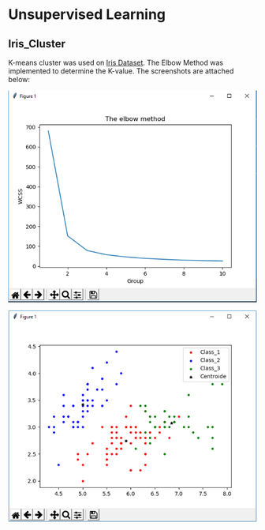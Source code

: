 # Unsupervised Learning
## Iris_Cluster

K-means cluster was used on [Iris Dataset](https://archive.ics.uci.edu/ml/datasets/iris). The Elbow Method was implemented to determine the K-value. The screenshots are attached below:

![](https://github.com/Nahid1992/Iris_Cluster/blob/master/Elbow.png)

![](https://github.com/Nahid1992/Iris_Cluster/blob/master/Plot_Cluster.png)
